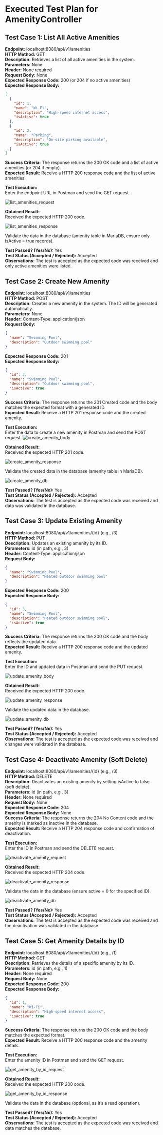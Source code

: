 # Executed Test Plan for AmenityController

## Test Case 1: List All Active Amenities

**Endpoint:** localhost:8080/api/v1/amenities  
**HTTP Method:** GET  
**Description:** Retrieves a list of all active amenities in the system.  
**Parameters:** None  
**Header:** None required  
**Request Body:** None  
**Expected Response Code:** 200 (or 204 if no active amenities)  
**Expected Response Body:**  
```json
[
  {
    "id": 1,
    "name": "Wi-Fi",
    "description": "High-speed internet access",
    "isActive": true
  },
  {
    "id": 2,
    "name": "Parking",
    "description": "On-site parking available",
    "isActive": true
  }
]
```  
**Success Criteria:** The response returns the 200 OK code and a list of active amenities (or 204 if empty).  
**Expected Result:** Receive a HTTP 200 response code and the list of active amenities.  

**Test Execution:**  
Enter the endpoint URL in Postman and send the GET request.

![list_amenities_request](/docs/assets/list_amenities_request.png)

**Obtained Result:**  
Received the expected HTTP 200 code.

![list_amenities_response](/docs/assets/list_amenities_response.png)

Validate the data in the database (amenity table in MariaDB, ensure only isActive = true records).  


**Test Passed? (Yes/No):** Yes  
**Test Status (Accepted / Rejected):** Accepted  
**Observations:** The test is accepted as the expected code was received and only active amenities were listed.  

## Test Case 2: Create New Amenity

**Endpoint:** localhost:8080/api/v1/amenities  
**HTTP Method:** POST  
**Description:** Creates a new amenity in the system. The ID will be generated automatically.  
**Parameters:** None  
**Header:** Content-Type: application/json  
**Request Body:**  
```json
{
  "name": "Swimming Pool",
  "description": "Outdoor swimming pool"
}
```  
**Expected Response Code:** 201  
**Expected Response Body:**  
```json
{
  "id": 3,
  "name": "Swimming Pool",
  "description": "Outdoor swimming pool",
  "isActive": true
}
```  
**Success Criteria:** The response returns the 201 Created code and the body matches the expected format with a generated ID.  
**Expected Result:** Receive a HTTP 201 response code and the created amenity.  

**Test Execution:**  
Enter the data to create a new amenity in Postman and send the POST request.
![create_amenity_body](/docs/assets/create_amenity_body.png)

**Obtained Result:**  
Received the expected HTTP 201 code.

![create_amenity_response](/docs/assets/create_amenity_response.png)

Validate the created data in the database (amenity table in MariaDB).  

![create_amenity_db](/docs/assets/create_amenity_db.png)

**Test Passed? (Yes/No):** Yes  
**Test Status (Accepted / Rejected):** Accepted  
**Observations:** The test is accepted as the expected code was received and data was validated in the database.  

## Test Case 3: Update Existing Amenity

**Endpoint:** localhost:8080/api/v1/amenities/{id} (e.g., /3)  
**HTTP Method:** PUT  
**Description:** Updates an existing amenity by its ID.  
**Parameters:** id (in path, e.g., 3)  
**Header:** Content-Type: application/json  
**Request Body:**  
```json
{
  "name": "Swimming Pool",
  "description": "Heated outdoor swimming pool"
}
```  
**Expected Response Code:** 200  
**Expected Response Body:**  
```json
{
  "id": 3,
  "name": "Swimming Pool",
  "description": "Heated outdoor swimming pool",
  "isActive": true
}
```  
**Success Criteria:** The response returns the 200 OK code and the body reflects the updated data.  
**Expected Result:** Receive a HTTP 200 response code and the updated amenity.  

**Test Execution:**  
Enter the ID and updated data in Postman and send the PUT request.

![update_amenity_body](/docs/assets/update_amenity_body.png)

**Obtained Result:**  
Received the expected HTTP 200 code.

![update_amenity_response](/docs/assets/update_amenity_response.png)

Validate the updated data in the database.

![update_amenity_db](/docs/assets/update_amenity_db.png)

**Test Passed? (Yes/No):** Yes  
**Test Status (Accepted / Rejected):** Accepted  
**Observations:** The test is accepted as the expected code was received and changes were validated in the database.  

## Test Case 4: Deactivate Amenity (Soft Delete)

**Endpoint:** localhost:8080/api/v1/amenities/{id} (e.g., /3)  
**HTTP Method:** DELETE  
**Description:** Deactivates an existing amenity by setting isActive to false (soft delete).  
**Parameters:** id (in path, e.g., 3)  
**Header:** None required  
**Request Body:** None  
**Expected Response Code:** 204  
**Expected Response Body:** None  
**Success Criteria:** The response returns the 204 No Content code and the amenity is marked as inactive in the database.  
**Expected Result:** Receive a HTTP 204 response code and confirmation of deactivation.  

**Test Execution:**  
Enter the ID in Postman and send the DELETE request.

![deactivate_amenity_request](/docs/assets/deactivate_amenity_request.png)

**Obtained Result:**  
Received the expected HTTP 204 code.

![deactivate_amenity_response](/docs/assets/deactivate_amenity_response.png)

Validate the data in the database (ensure active = 0 for the specified ID).

![deactivate_amenity_db](/docs/assets/deactivate_amenity_db.png)

**Test Passed? (Yes/No):** Yes  
**Test Status (Accepted / Rejected):** Accepted  
**Observations:** The test is accepted as the expected code was received and the deactivation was validated in the database.  

## Test Case 5: Get Amenity Details by ID

**Endpoint:** localhost:8080/api/v1/amenities/{id} (e.g., /1)  
**HTTP Method:** GET  
**Description:** Retrieves the details of a specific amenity by its ID.  
**Parameters:** id (in path, e.g., 1)  
**Header:** None required  
**Request Body:** None  
**Expected Response Code:** 200  
**Expected Response Body:**  
```json
{
  "id": 1,
  "name": "Wi-Fi",
  "description": "High-speed internet access",
  "isActive": true
}
```  
**Success Criteria:** The response returns the 200 OK code and the body matches the expected format.  
**Expected Result:** Receive a HTTP 200 response code and the amenity details.  

**Test Execution:**  
Enter the amenity ID in Postman and send the GET request.

![get_amenity_by_id_request](/docs/assets/get_amenity_by_id_request.png)

**Obtained Result:**  
Received the expected HTTP 200 code.

![get_amenity_by_id_response](/docs/assets/get_amenity_by_id_response.png)

Validate the data in the database (optional, as it’s a read operation).  

**Test Passed? (Yes/No):** Yes  
**Test Status (Accepted / Rejected):** Accepted  
**Observations:** The test is accepted as the expected code was received and data matches the database.  